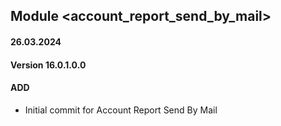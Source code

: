 ## Module <account_report_send_by_mail>

#### 26.03.2024
#### Version 16.0.1.0.0
#### ADD

- Initial commit for Account Report Send By Mail

